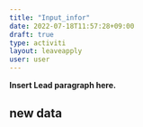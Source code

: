 ```yaml
---
title: "Input_infor"
date: 2022-07-18T11:57:28+09:00
draft: true
type: activiti
layout: leaveapply
user: user
---
```


**Insert Lead paragraph here.**

## new data

